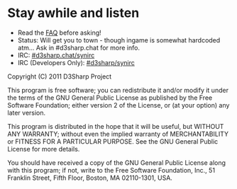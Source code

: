 # Stay awhile and listen

* Read the [FAQ](/raistlinthewiz/d3sharp/wiki/FAQ) before asking!
* Status: Will get you to town - though ingame is somewhat hardcoded atm... Ask in #d3sharp.chat for more info.
* IRC: [#d3sharp.chat/synirc](http://chat.mibbit.com/?server=irc.synIRC.net&channel=%23d3sharp.chat)
* IRC (Developers Only): [#d3sharp/synirc](http://chat.mibbit.com/?server=irc.synIRC.net&channel=%23d3sharp)

Copyright (C) 2011 D3Sharp Project

This program is free software; you can redistribute it and/or
modify it under the terms of the GNU General Public License
as published by the Free Software Foundation; either version 2
of the License, or (at your option) any later version.

This program is distributed in the hope that it will be useful,
but WITHOUT ANY WARRANTY; without even the implied warranty of
MERCHANTABILITY or FITNESS FOR A PARTICULAR PURPOSE.  See the
GNU General Public License for more details.

You should have received a copy of the GNU General Public License
along with this program; if not, write to the Free Software
Foundation, Inc., 51 Franklin Street, Fifth Floor, Boston, MA  02110-1301, USA.
